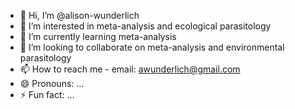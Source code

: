 - 👋 Hi, I’m @alison-wunderlich
- 👀 I’m interested in meta-analysis and ecological parasitology
- 🌱 I’m currently learning meta-analysis
- 💞️ I’m looking to collaborate on meta-analysis and environmental parasitology
- 📫 How to reach me - email: awunderlich@gmail.com
- 😄 Pronouns: ...
- ⚡ Fun fact: ...

<!---
alison-wunderlich/alison-wunderlich is a ✨ special ✨ repository because its `README.md` (this file) appears on your GitHub profile.
You can click the Preview link to take a look at your changes.
--->
